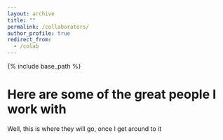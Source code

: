 ```yaml
---
layout: archive
title: ""
permalink: /collaborators/
author_profile: true
redirect_from:
  - /colab
---
```


{% include base_path %}

Here are some of the great people I work with
======
Well, this is where they will go, once I get around to it
